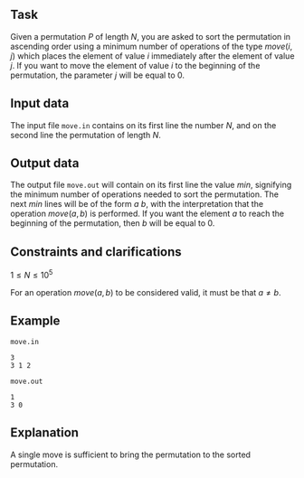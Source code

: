 ## Task

Given a permutation $P$ of length $N$, you are asked to sort the permutation in ascending order using a minimum number of operations of the type $move(i, j)$ which places the element of value $i$ immediately after the element of value $j$. If you want to move the element of value $i$ to the beginning of the permutation, the parameter $j$ will be equal to $0$.

## Input data

The input file `move.in` contains on its first line the number $N$, and on the second line the permutation of length $N$.

## Output data

The output file `move.out` will contain on its first line the value $min$, signifying the minimum number of operations needed to sort the permutation. The next $min$ lines will be of the form $a\ b$, with the interpretation that the operation $move(a, b)$ is performed. If you want the element $a$ to reach the beginning of the permutation, then $b$ will be equal to $0$.

## Constraints and clarifications

$1 \leq N \leq 10^5$

For an operation $move(a, b)$ to be considered valid, it must be that $a \ne b$.

## Example

`move.in`
```
3
3 1 2
```

`move.out`
```
1
3 0
```

## Explanation

A single move is sufficient to bring the permutation to the sorted permutation.